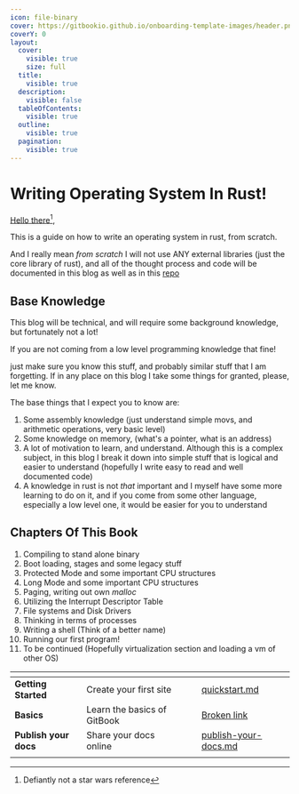 ```yaml
---
icon: file-binary
cover: https://gitbookio.github.io/onboarding-template-images/header.png
coverY: 0
layout:
  cover:
    visible: true
    size: full
  title:
    visible: true
  description:
    visible: false
  tableOfContents:
    visible: true
  outline:
    visible: true
  pagination:
    visible: true
---
```


# Writing Operating System In Rust!

[Hello there](#user-content-fn-1)[^1],&#x20;

This is a guide on how to write an operating system in rust, from scratch.&#x20;

And I really mean _from scratch_ I will not use ANY external libraries (just the core library of rust), and all of the thought process and code will be documented in this blog as well as in this [repo](https://github.com/sagi21805/RustOS)

## Base Knowledge

This blog will be technical, and will require some background knowledge, but fortunately not a lot!

If you are not coming from a low level programming knowledge that fine!

just make sure you know this stuff, and probably similar stuff that I am forgetting. If in any place on this blog I take some things for granted, please, let me know.

The base things that I expect you to know are:

1. Some assembly knowledge (just understand simple movs, and arithmetic operations, very basic level)
2. Some knowledge on memory,  (what's a pointer, what is an address)
3. A lot of motivation to learn, and understand. Although this is a complex subject, in this blog I break it down into simple stuff that is logical and easier to understand (hopefully I write easy to read and well documented code)
4. A knowledge in rust is not _that_ important and I myself have some more learning to do on it, and if you come from some other language, especially a low level one, it would be easier for you to understand

## Chapters Of This Book

1. Compiling to stand alone binary
2. Boot loading, stages and some legacy stuff
3. Protected Mode and some important CPU structures
4. Long Mode and some important CPU structures
5. Paging, writing out own _malloc_
6. Utilizing the Interrupt Descriptor Table
7. File systems and Disk Drivers
8. Thinking in terms of processes
9. Writing a shell (Think of a better name)
10. Running our first program!
11. To be continued (Hopefully virtualization section and loading a vm of other OS)



<table data-view="cards"><thead><tr><th></th><th></th><th data-hidden data-card-cover data-type="files"></th><th data-hidden></th><th data-hidden data-card-target data-type="content-ref"></th></tr></thead><tbody><tr><td><strong>Getting Started</strong></td><td>Create your first site</td><td></td><td></td><td><a href="getting-started/quickstart.md">quickstart.md</a></td></tr><tr><td><strong>Basics</strong></td><td>Learn the basics of GitBook</td><td></td><td></td><td><a href="broken-reference">Broken link</a></td></tr><tr><td><strong>Publish your docs</strong></td><td>Share your docs online</td><td></td><td></td><td><a href="getting-started/publish-your-docs.md">publish-your-docs.md</a></td></tr><tr><td></td><td></td><td></td><td></td><td></td></tr></tbody></table>

[^1]: Defiantly not a star wars reference
